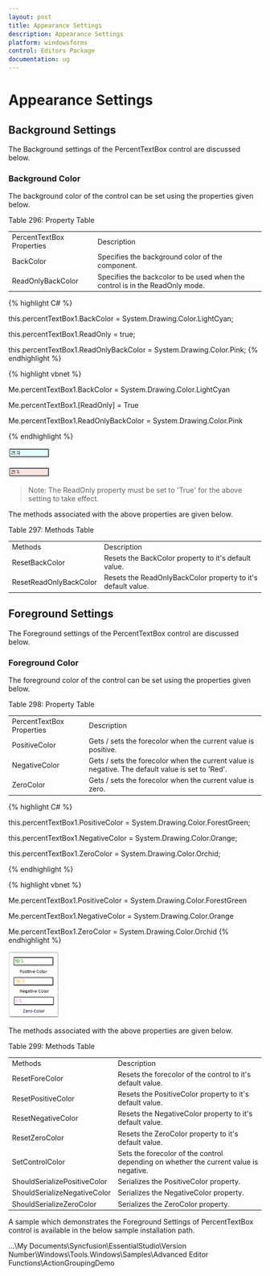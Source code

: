 ```yaml
---
layout: post
title: Appearance Settings
description: Appearance Settings
platform: windowsforms
control: Editors Package
documentation: ug
---
```


# Appearance Settings

## Background Settings

The Background settings of the PercentTextBox control are discussed below.

### Background Color

The background color of the control can be set using the properties given below.

Table 296: Property Table

<table>
<tr>
<td>
PercentTextBox Properties</td><td>
Description</td></tr>
<tr>
<td>
BackColor</td><td>
Specifies the background color of the component.</td></tr>
<tr>
<td>
ReadOnlyBackColor</td><td>
Specifies the backcolor to be used when the control is in the ReadOnly mode.</td></tr>
</table>



{% highlight C# %}




this.percentTextBox1.BackColor = System.Drawing.Color.LightCyan;



this.percentTextBox1.ReadOnly = true;

this.percentTextBox1.ReadOnlyBackColor = System.Drawing.Color.Pink;
{% endhighlight %}



{% highlight vbnet %}



Me.percentTextBox1.BackColor = System.Drawing.Color.LightCyan



Me.percentTextBox1.[ReadOnly] = True

Me.percentTextBox1.ReadOnlyBackColor = System.Drawing.Color.Pink

{% endhighlight %}

![](PercentTextBox-Images/Overview_img480.png)





 ![](PercentTextBox-Images/Overview_img481.png)




> Note: The ReadOnly property must be set to 'True' for the above setting to take effect.

The methods associated with the above properties are given below.

Table 297: Methods Table

<table>
<tr>
<td>
Methods</td><td>
Description</td></tr>
<tr>
<td>
ResetBackColor</td><td>
Resets the BackColor property to it's default value.</td></tr>
<tr>
<td>
ResetReadOnlyBackColor</td><td>
Resets the ReadOnlyBackColor property to it's default value.</td></tr>
</table>

## Foreground Settings

The Foreground settings of the PercentTextBox control are discussed below.

### Foreground Color

The foreground color of the control can be set using the properties given below.

Table 298: Property Table

<table>
<tr>
<td>
PercentTextBox Properties</td><td>
Description</td></tr>
<tr>
<td>
PositiveColor</td><td>
Gets / sets the forecolor when the current value is positive.</td></tr>
<tr>
<td>
NegativeColor</td><td>
Gets / sets the forecolor when the current value is negative. The default value is set to 'Red'.</td></tr>
<tr>
<td>
ZeroColor</td><td>
Gets / sets the forecolor when the current value is zero.</td></tr>
</table>



{% highlight C# %}





this.percentTextBox1.PositiveColor = System.Drawing.Color.ForestGreen;

this.percentTextBox1.NegativeColor = System.Drawing.Color.Orange;

this.percentTextBox1.ZeroColor = System.Drawing.Color.Orchid;

{% endhighlight %}



{% highlight vbnet %}


Me.percentTextBox1.PositiveColor = System.Drawing.Color.ForestGreen

Me.percentTextBox1.NegativeColor = System.Drawing.Color.Orange

Me.percentTextBox1.ZeroColor = System.Drawing.Color.Orchid
{% endhighlight %}


 ![](PercentTextBox-Images/Overview_img483.png) 



The methods associated with the above properties are given below.

Table 299: Methods Table

<table>
<tr>
<td>
Methods</td><td>
Description</td></tr>
<tr>
<td>
ResetForeColor</td><td>
Resets the forecolor of the control to it's default value.</td></tr>
<tr>
<td>
ResetPositiveColor</td><td>
Resets the PositiveColor property to it's default value.</td></tr>
<tr>
<td>
ResetNegativeColor</td><td>
Resets the NegativeColor property to it's default value.</td></tr>
<tr>
<td>
ResetZeroColor</td><td>
Resets the ZeroColor property to it's default value.</td></tr>
<tr>
<td>
SetControlColor</td><td>
Sets the forecolor of the control depending on whether the current value is negative.</td></tr>
<tr>
<td>
ShouldSerializePositiveColor</td><td>
Serializes the PositiveColor property.</td></tr>
<tr>
<td>
ShouldSerializeNegativeColor</td><td>
Serializes the NegativeColor property.</td></tr>
<tr>
<td>
ShouldSerializeZeroColor</td><td>
Serializes the ZeroColor property.</td></tr>
</table>


A sample which demonstrates the Foreground Settings of PercentTextBox control is available in the below sample installation path.

…\My Documents\Syncfusion\EssentialStudio\Version Number\Windows\Tools.Windows\Samples\Advanced Editor Functions\ActionGroupingDemo

